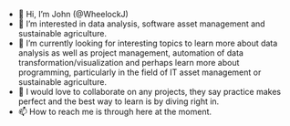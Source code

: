- 👋 Hi, I’m John (@WheelockJ)
- 👀 I’m interested in data analysis, software asset management and sustainable agriculture.
- 🌱 I’m currently looking for interesting topics to learn more about data analysis as well as project management, automation of data transformation/visualization and perhaps learn more about programming, particularly in the field of IT asset management or sustainable agriculture.
- 💞️ I would love to collaborate on any projects, they say practice makes perfect and the best way to learn is by diving right in.
- 📫 How to reach me is through here at the moment.

<!---
WheelockJ/WheelockJ is a ✨ special ✨ repository because its `README.md` (this file) appears on your GitHub profile.
You can click the Preview link to take a look at your changes.
--->
